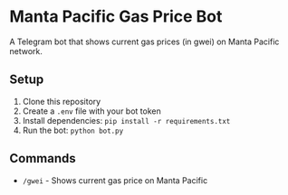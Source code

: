 # Manta Pacific Gas Price Bot

A Telegram bot that shows current gas prices (in gwei) on Manta Pacific network.

## Setup

1. Clone this repository
2. Create a `.env` file with your bot token
3. Install dependencies: `pip install -r requirements.txt`
4. Run the bot: `python bot.py`

## Commands

- `/gwei` - Shows current gas price on Manta Pacific
